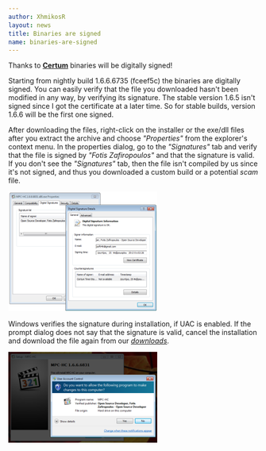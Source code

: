 ```yaml
---
author: XhmikosR
layout: news
title: Binaries are signed
name: binaries-are-signed
---
```


Thanks to **[Certum](http://www.certum.eu/certum/cert,eindex_en.xml)** binaries will be digitally signed!

Starting from nightly build 1.6.6.6735 (fceef5c) the binaries are digitally
signed. You can easily verify that the file you downloaded hasn't been modified
in any way, by verifying its signature. The stable version 1.6.5 isn't signed
since I got the certificate at a later time. So for stable builds, version
1.6.6 will be the first one signed.


After downloading the files, right-click on the installer or the exe/dll files
after you extract the archive and choose *"Properties"* from the explorer's
context menu. In the properties dialog, go to the *"Signatures"* tab and verify
that the file is signed by *"Fotis Zafiropoulos"* and that the signature
is valid. If you don't see the *"Signatures"* tab, then the file isn't
compiled by us since it's not signed, and thus you downloaded a custom build
or a potential *scam* file.

<div class="col-sm-12 hidden-xs">
    <a class="fancybox-thumb" data-fancybox-group="gallery" href="/assets/img/news/properties-signature.png" title="Explorer Properties Signature tab">
        <img src="/assets/img/news/properties-signature-thumb.png" alt="Properties Signature" width="300" height="241">
    </a>
</div>

Windows verifies the signature during installation, if UAC is enabled.
If the prompt dialog does not say that the signature is valid, cancel the
installation and download the file again from our [*downloads*](/downloads).

<div class="col-sm-12 hidden-xs">
    <a class="fancybox-thumb" data-fancybox-group="gallery" href="/assets/img/news/install-uac.png" title="Install UAC prompt">
        <img src="/assets/img/news/install-uac-thumb.png" alt="Install UAC prompt" width="300" height="183">
    </a>
</div>
